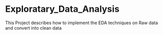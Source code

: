 # Exploratary_Data_Analysis
This Project describes how to implement the EDA techniques on Raw data and convert into clean data
